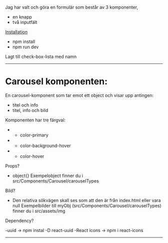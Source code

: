 Jag har valt och göra en formulär som består av 3 komponenter,

- en knapp
- två inputfält

<u>Installation</u>

- npm install
- npm run dev

Lagt till check-box-lista med namn

---

# Carousel komponenten:

En carousel-komponent som tar emot ett object och visar upp antingen:

- titel och info
- titel, info och bild

Komponenten har tre färgval:

- - color-primary
- - color-background-hover
- - color-hover

Props?

- object{}
  Exempelobject finner du i src/Components/Carousel/carouselTypes

Bild?

- Den relativa sökvägen skall ses som att den är från index.html eller vara null
  Exempelbilder till myObj (src/Components/Carousel/carouselTypes) finner du i src/assets/img

Dependency?

-uuid -> npm instal -D react-uuid
-React icons -> npm i react-icons

---
